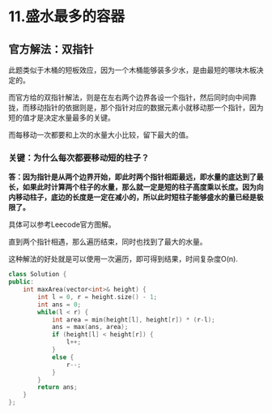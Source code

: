 # 11.盛水最多的容器

## 官方解法：双指针

此题类似于木桶的短板效应，因为一个木桶能够装多少水，是由最短的哪块木板决定的。

而官方给的双指针解法，则是在左右两个边界各设一个指针，然后同时向中间靠拢，而移动指针的依据则是，那个指针对应的数据元素小就移动那一个指针，因为短的值才是决定水量最多的关键。

而每移动一次都要和上次的水量大小比较，留下最大的值。

### 关键：为什么每次都要移动短的柱子？

**答：因为指针是从两个边界开始，即此时两个指针相距最远，即水量的底达到了最长，如果此时计算两个柱子的水量，那么就一定是短的柱子高度乘以长度。因为向内移动柱子，底边的长度是一定在减小的，所以此时短柱子能够盛水的量已经是极限了。**

具体可以参考Leecode官方图解。

直到两个指针相遇，那么遍历结束，同时也找到了最大的水量。

这种解法的好处就是可以使用一次遍历，即可得到结果，时间复杂度O(n).

```c++
class Solution {
public:
    int maxArea(vector<int>& height) {
        int l = 0, r = height.size() - 1;
        int ans = 0;
        while(l < r) {
            int area = min(height[l], height[r]) * (r-l);
            ans = max(ans, area);
            if (height[l] < height[r]) {
                l++;
            }
            else {
                r--;
            }
        }
        return ans;
    }
};

```

